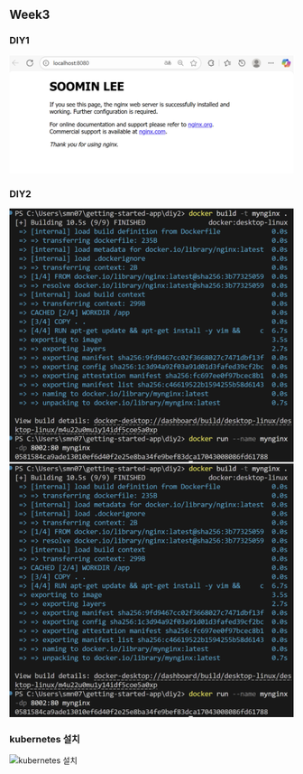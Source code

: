 ## Week3
### DIY1
![diy1 이미지](./images/diy1-lsm.png)
### DIY2
![diy2 명령어](./images/diy2-lsm.png)
![diy2 실행화면](./images/diy2-lsm.png)
### kubernetes 설치
![kubernetes 설치](./images/kubernetes-lsm.png)